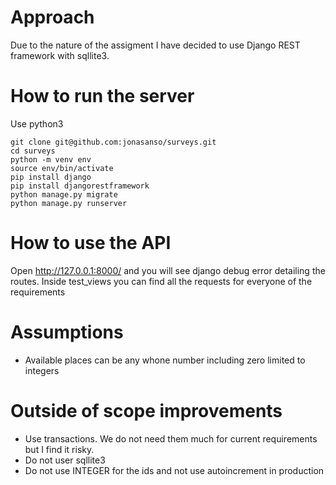 # Approach

Due to the nature of the assigment I have decided to use Django REST framework with sqllite3. 


# How to run the server

Use python3 
```
git clone git@github.com:jonasanso/surveys.git
cd surveys
python -m venv env
source env/bin/activate
pip install django
pip install djangorestframework
python manage.py migrate
python manage.py runserver
```

# How to use the API
Open http://127.0.0.1:8000/ and you will see django debug error detailing the routes.
Inside test_views you can find all the requests for everyone of the requirements

# Assumptions
- Available places can be any whone number including zero limited to integers

# Outside of scope improvements
- Use transactions. We do not need them much for current requirements but I find it risky.
- Do not user sqllite3
- Do not use INTEGER for the ids and not use autoincrement in production


